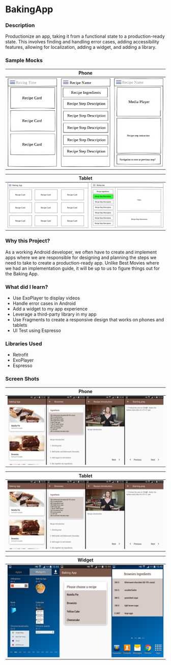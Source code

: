 # BakingApp

### Description
Productionize an app, taking it from a functional state to a production-ready state. This involves finding and handling error cases,
adding accessibility features, allowing for localization, adding a widget, and adding a library.

### Sample Mocks
Phone |
--- |
![Phone Mocks](/screenshots/baking_phone_mocks.png) |

Tablet |
--- |
![Tablet Mocks](/screenshots/baking_tablet_mocks.png) |

### Why this Project?
As a working Android developer, we often have to create and implement apps where we are responsible for designing and planning 
the steps we need to take to create a production-ready app. Unlike Best Movies where we had an implementation guide,
it will be up to us to figure things out for the Baking App.

### What did I learn?
- Use ExoPlayer to display videos
- Handle error cases in Android
- Add a widget to my app experience
- Leverage a third-party library in my app
- Use Fragments to create a responsive design that works on phones and tablets
- UI Test using Espresso

### Libraries Used
- Retrofit
- ExoPlayer
- Espresso

### Screen Shots
Phone |
--- |
![Phone](/screenshots/baking_app_recipeecipe.png) |

Tablet |
--- |
![Phone](/screenshots/baking_app_recipeecipe.png) |

Widget |
--- |
![Widget](/screenshots/baking_app_widget.png) |


